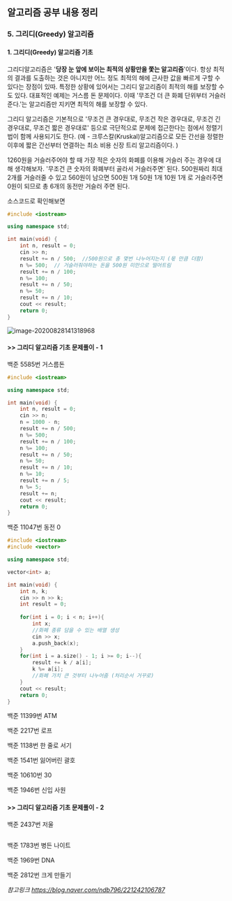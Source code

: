 ## 알고리즘 공부 내용 정리

### 5. 그리디(Greedy) 알고리즘 

#### 1. 그리디(Greedy) 알고리즘 기초

그리디알고리즘은 '**당장 눈 앞에 보이는 최적의 상황만을 쫓는 알고리즘**'이다. 항상 최적의 결과를 도출하는 것은 아니지만 어느 정도 최적의 해에 근사한 값을 빠르게 구할 수 있다는 장점이 있따. 특정한 상황에 있어서는 그리디 알고리즘이 최적의 해를 보장할 수도 있다. 대표적인 예제는 거스름 돈 문제이다. 이때 '무조건 더 큰 화폐 단위부터 거슬러 준다.'는 알고리즘만 지키면 최적의 해를 보장할 수 있다. 

그리디 알고리즘은 기본적으로 '무조건 큰 경우대로, 무조건 작은 경우대로, 무조건 긴 경우대로, 무조건 짧은 경우대로' 등으로 극단적으로 문제에 접근한다는 점에서 정렬기법이 함께 사용되기도 한다. (예 - 크루스칼(Kruskal)알고리즘으로 모든 간선을 정렬한 이후에 짧은 간선부터 연결하는 최소 비용 신장 트리 알고리즘이다. )

1260원을 거슬러주어야 할 때 가장 적은 숫자의 화폐를 이용해 거슬러 주는 경우에 대해 생각해보자. '무조건 큰 숫자의 화폐부터 골라서 거슬러주면' 된다. 500원짜리 최대 2개를 거슬러줄 수 있고 560원이 남으면 500원 1개 50원 1개 10원 1개 로 거슬러주면 0원이 되므로 총 6개의 동전만 거슬러 주면 된다. 

  소스코드로 확인해보면

```c++
#include <iostream>

using namespace std;

int main(void) {
	int n, result = 0;
	cin >> n;
	result += n / 500;  //500원으로 총 몇번 나누어지는지 (몫 만큼 더함) 
	n %= 500;  // 거슬러줘야하는 돈을 500원 미만으로 떨어트림 
	result += n / 100;
	n %= 100;
	result += n / 50;
	n %= 50;
	result += n / 10;
	cout << result;
	return 0;
}


```

![image-20200828141318968](C:\Users\Subin\AppData\Roaming\Typora\typora-user-images\image-20200828141318968.png)



#### >> 그리디 알고리즘 기초 문제풀이 - 1

백준 5585번 거스름돈

```c++
#include <iostream>

using namespace std;

int main(void) {
	int n, result = 0;
	cin >> n;
	n = 1000 - n;
	result += n / 500;
	n %= 500;
	result += n / 100;
	n %= 100;
	result += n / 50;
	n %= 50;
	result += n / 10;
	n %= 10;
	result += n / 5;
	n %= 5;
	result += n;
	cout << result;
	return 0;
}
```

백준 11047번 동전 0

```c++
#include <iostream>
#include <vector>

using namespace std;

vector<int> a;

int main(void) {
	int n, k;
	cin >> n >> k;
	int result = 0;
	 
	for(int i = 0; i < n; i++){
		int x;
		//화폐 종류 담을 수 있는 배열 생성 
		cin >> x;
		a.push_back(x);
	}
	for(int i = a.size() - 1; i >= 0; i--){
		result += k / a[i];
		k %= a[i];
		//화폐 가치 큰 것부터 나누어줌 (처리순서 거꾸로) 
	}
	cout << result;
	return 0;
}
```

백준 11399번 ATM



백준 2217번 로프



백준 1138번 한 줄로 서기



백준 1541번 잃어버린 괄호



백준 10610번 30



백준 1946번 신입 사원

#### >> 그리디 알고리즘 기초 문제풀이 - 2



백준 2437번 저울

```c++

```



백준 1783번 병든 나이트



백준 1969번 DNA



백준 2812번 크게 만들기







*참고링크 https://blog.naver.com/ndb796/221242106787*